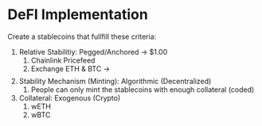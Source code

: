 # DeFI Implementation #

Create a stablecoins that fullfill these criteria:

1. Relative Stabilitiy: Pegged/Anchored -> $1.00
    1. Chainlink Pricefeed
    2. Exchange ETH & BTC -> $$$$
2. Stability Mechanism (Minting): Algorithmic (Decentralized)
    1. People can only mint the stablecoins with enough collateral (coded)
3. Collateral: Exogenous (Crypto)
    1. wETH
    2. wBTC